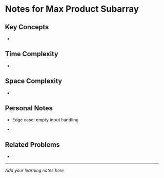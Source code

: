 # Notes for Max Product Subarray

## Key Concepts

- 

## Time Complexity

- 

## Space Complexity

- 

## Personal Notes

- Edge case: empty input handling

- 

## Related Problems

- 

---

*Add your learning notes here*
